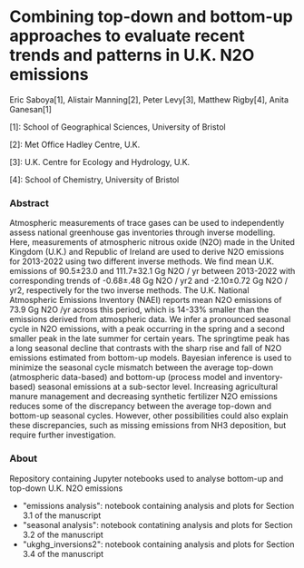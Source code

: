 # Combining top-down and bottom-up approaches to evaluate recent trends and patterns in U.K. N2O emissions 
Eric Saboya[1], Alistair Manning[2], Peter Levy[3], Matthew Rigby[4], Anita Ganesan[1]


[1]: School of Geographical Sciences, University of Bristol

[2]: Met Office Hadley Centre, U.K.

[3]: U.K. Centre for Ecology and Hydrology, U.K.

[4]: School of Chemistry, University of Bristol



### Abstract
Atmospheric measurements of trace gases can be used to independently assess national greenhouse gas inventories through inverse modelling. Here, measurements of atmospheric nitrous oxide (N2O) made in the United Kingdom (U.K.) and Republic of Ireland are used to derive N2O emissions for 2013-2022 using two different inverse methods. We find mean U.K. emissions of 90.5±23.0 and 111.7±32.1 Gg N2O / yr between 2013-2022 with corresponding trends of -0.68±.48 Gg N2O / yr2 and -2.10±0.72 Gg N2O / yr2, respectively for the two inverse methods. The U.K. National Atmospheric Emissions Inventory (NAEI) reports mean N2O emissions of 73.9 Gg N2O /yr across this period, which is 14-33% smaller than the emissions derived from atmospheric data. We infer a pronounced seasonal cycle in N2O emissions, with a peak occurring in the spring and a second smaller peak in the late summer for certain years. The springtime peak has a long seasonal decline that contrasts with the sharp rise and fall of N2O emissions estimated from bottom-up models. Bayesian inference is used to minimize the seasonal cycle mismatch between the average top-down (atmospheric data-based) and bottom-up (process model and inventory-based) seasonal emissions at a sub-sector level. Increasing agricultural manure management and decreasing synthetic fertilizer N2O emissions reduces some of the discrepancy between the average top-down and bottom-up seasonal cycles. However, other possibilities could also explain these discrepancies, such as missing emissions from NH3 deposition, but require further investigation. 

### About 
Repository containing Jupyter notebooks used to analyse bottom-up and top-down U.K. N2O emissions

- "emissions analysis": notebook containing analysis and plots for Section 3.1 of the manuscript
- "seasonal analysis": notebook contatining analysis and plots for Section 3.2 of the manuscript
- "ukghg_inversions2": notebook containing analysis and plots for Section 3.4 of the manuscript
